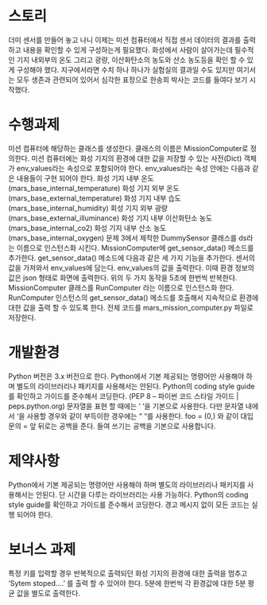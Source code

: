 # 스토리 
더미 센서를 만들어 놓고 나니 이제는 미션 컴퓨터에서 직접 센서 데이터의 결과를 출력하고 내용을 확인할 수 있게 구성하는게 필요했다.
화성에서 사람이 살아가는데 필수적인 기지 내외부의 온도 그리고 광량, 이산화탄소의 농도와 산소 농도등을 확인 할 수 있게 구성해야 했다. 
지구에서라면 수치 하나 하나가 실험실의 결과일 수도 있지만 여기서는 모두 생존과 관련되어 있어서 심각한 표정으로 한송희 박사는 코드를 들여다 보기 시작했다. 

# 수행과제 
미션 컴퓨터에 해당하는 클래스를 생성한다.
클래스의 이름은 MissionComputer로 정의한다. 
미션 컴퓨터에는 화성 기지의 환경에 대한 값을 저장할 수 있는 사전(Dict) 객체가 env_values라는 속성으로 포함되어야 한다. 
env_values라는 속성 안에는 다음과 같은 내용들이 구현 되어야 한다. 
화성 기지 내부 온도 (mars_base_internal_temperature)
화성 기지 외부 온도 (mars_base_external_temperature)
화성 기지 내부 습도 (mars_base_internal_humidity)
회성 기지 외부 광량 (mars_base_external_illuminance)
화성 기지 내부 이산화탄소 농도 (mars_base_internal_co2)
화성 기지 내부 산소 농도 (mars_base_internal_oxygen)
문제 3에서 제작한 DummySensor 클래스를 ds라는 이름으로 인스턴스화 시킨다.
MissionComputer에 get_sensor_data() 메소드를 추가한다. 
get_sensor_data() 메소드에 다음과 같은 세 가지 기능을 추가한다. 
센서의 값을 가져와서 env_values에 담는다. 
env_values의 값을 출력한다. 이때 환경 정보의 값은 json 형태로 화면에 출력한다. 
위의 두 가지 동작을 5초에 한번씩 반복한다. 
MissionComputer 클래스를 RunComputer 라는 이름으로 인스턴스화 한다.  
RunComputer 인스턴스의 get_sensor_data() 메소드를 호출해서 지속적으로 환경에 대한 값을 출력 할 수 있도록 한다.
전체 코드를 mars_mission_computer.py 파일로 저장한다. 

# 개발환경	
Python 버전은 3.x 버전으로 한다. 
Python에서 기본 제공되는 명령어만 사용해야 하며 별도의 라이브러리나 패키지를 사용해서는 안된다. 
Python의 coding style guide를 확인하고 가이드를 준수해서 코딩한다. (PEP 8 – 파이썬 코드 스타일 가이드 | peps.python.org)
문자열을 표현 할 때에는 ‘ ’을 기본으로 사용한다.
다만 문자열 내에서 ‘을 사용할 경우와 같이 부득이한 경우에는 “ “를 사용한다. 
foo = (0,) 와 같이 대입문의  = 앞 뒤로는 공백을 준다. 
들여 쓰기는 공백을 기본으로 사용합니다. 

# 제약사항
Python에서 기본 제공되는 명령어만 사용해야 하며 별도의 라이브러리나 패키지를 사용해서는 안된다. 
단 시간을 다루는 라이브러리는 사용 가능하다. 
Python의 coding style guide를 확인하고 가이드를 준수해서 코딩한다. 
경고 메시지 없이 모든 코드는 실행 되어야 한다. 

# 보너스 과제
특정 키를 입력할 경우 반복적으로 출력되던 화성 기지의 환경에 대한 출력을 멈추고 ‘Sytem stoped….’ 를 출력 할 수 있어야 한다. 
5분에 한번씩 각 환경값에 대한 5분 평균 값을 별도로 출력한다. 